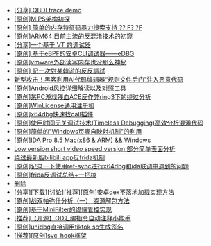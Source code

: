 + [[分享] QBDI trace demo](https://bbs.kanxue.com/thread-285857.htm)
+ [[原创]MIPS架构初探](https://bbs.kanxue.com/thread-286098.htm)
+ [[原创] 简单的内存特征码暴力搜索支持 ?? F? ?F](https://bbs.kanxue.com/thread-284451.htm)
+ [[原创]ARM64 目前主流的反混淆技术的初窥](https://bbs.kanxue.com/thread-285567.htm)
+ [[分享]一个基于 VT 的调试器](https://bbs.kanxue.com/thread-286110.htm)
+ [[原创] 基于eBPF的安卓CLI调试器——eDBG](https://bbs.kanxue.com/thread-286127.htm)
+ [[原创]vmware外部读写内存也没那么神秘](https://bbs.kanxue.com/thread-284956.htm)
+ [[原创] 記一次對某韓遊的反反調試](https://bbs.kanxue.com/thread-286089.htm)
+ [新型攻击！黑客利用AI代码编辑器“规则文件后门”注入恶意代码](https://bbs.kanxue.com/thread-286111.htm)
+ [[原创]Android风控详细解读以及对照工具](https://bbs.kanxue.com/thread-286120.htm)
+ [[原创]某PC游戏残血ACE反作弊ring3下的绕过分析](https://bbs.kanxue.com/thread-284667.htm)
+ [[原创]WinLicense通用注册机](https://bbs.kanxue.com/thread-285466.htm)
+ [[原创]x64dbg快速找call插件](https://bbs.kanxue.com/thread-277946.htm)
+ [[原创]使用时间无关调试技术(Timeless Debugging)高效分析混淆代码](https://bbs.kanxue.com/thread-273055.htm)
+ [[原创]简单的"Windows页表自映射机制"的利用](https://bbs.kanxue.com/thread-285332.htm)
+ [[原创]IDA Pro 8.5 Mac(x86 & ARM) && Windows](https://bbs.kanxue.com/thread-286126.htm)
+ [Low version short video speed version 部分简单表面分析](https://bbs.kanxue.com/thread-286146.htm)
+ [绕过最新版bilibili app反frida机制](https://bbs.kanxue.com/thread-281584.htm)
+ [[原创]记录一下使用ret-sync进行x64dbg和ida联调中遇到的问题](https://bbs.kanxue.com/thread-275964.htm)
+ [[原创]frida反调试总结+一把梭](https://bbs.kanxue.com/thread-284941.htm)
+ [删除](https://bbs.kanxue.com/thread-286146.htm)
+ [[分享][下载][讨论][推荐][原创]安卓dex不落地加载实现方法](https://bbs.kanxue.com/thread-286150.htm)
+ [[原创]战双帕弥什分析（一） 资源解包方法](https://bbs.kanxue.com/thread-274145.htm)
+ [[原创]基于MiniFilter的终端管控实现](https://bbs.kanxue.com/thread-285447.htm)
+ [[推荐]【开源】OD汇编指令自动注释小能手](https://bbs.kanxue.com/thread-284663.htm)
+ [[原创]unidbg直接调用tiktok so生成签名](https://bbs.kanxue.com/thread-285623.htm)
+ [[推荐][原创]svc_hook框架](https://bbs.kanxue.com/thread-284713.htm)
